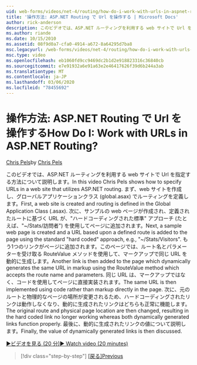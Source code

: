 ```yaml
---
uid: web-forms/videos/net-4/routing/how-do-i-work-with-urls-in-aspnet-routing
title: '操作方法: ASP.NET Routing で Url を操作する | Microsoft Docs'
author: rick-anderson
description: このビデオでは、ASP.NET ルーティングを利用する web サイトで Url を指定する方法について説明します。 まず、web サイトを作成し、そのルーティングを Gl...
ms.author: riande
ms.date: 10/15/2010
ms.assetid: 08f9d0a7-cfa0-4914-a672-8a64295d7ba8
msc.legacyurl: /web-forms/videos/net-4/routing/how-do-i-work-with-urls-in-aspnet-routing
msc.type: video
ms.openlocfilehash: eb1060fd9cc9469dc2b1d2e918823316c36840cb
ms.sourcegitcommit: e7e91932a6e91a63e2e46417626f39d6b244a3ab
ms.translationtype: MT
ms.contentlocale: ja-JP
ms.lasthandoff: 03/06/2020
ms.locfileid: "78455692"
---
```

# <a name="how-do-i-work-with-urls-in-aspnet-routing"></a><span data-ttu-id="0ec40-105">操作方法: ASP.NET Routing で Url を操作する</span><span class="sxs-lookup"><span data-stu-id="0ec40-105">How Do I: Work with URLs in ASP.NET Routing?</span></span>

<span data-ttu-id="0ec40-106">[Chris Pels](https://twitter.com/chrispels)</span><span class="sxs-lookup"><span data-stu-id="0ec40-106">by [Chris Pels](https://twitter.com/chrispels)</span></span>

<span data-ttu-id="0ec40-107">このビデオでは、ASP.NET ルーティングを利用する web サイトで Url を指定する方法について説明します。</span><span class="sxs-lookup"><span data-stu-id="0ec40-107">In this video Chris Pels shows how to specify URLs in a web site that utilizes ASP.NET routing.</span></span> <span data-ttu-id="0ec40-108">まず、web サイトを作成し、グローバルアプリケーションクラス (global.asax) でルーティングを定義します。</span><span class="sxs-lookup"><span data-stu-id="0ec40-108">First, a web site is created and routing is defined in the Global Application Class (.asax).</span></span> <span data-ttu-id="0ec40-109">次に、サンプルの web ページが作成され、定義されたルートに基づく URL が、"ハードコーディングされた標準" アプローチ (たとえば、"~/Stats/訪問者") を使用してページに追加されます。</span><span class="sxs-lookup"><span data-stu-id="0ec40-109">Next, a sample web page is created and a URL based upon a defined route is added to the page using the standard "hard coded" approach, e.g., "~/Stats/Visitors".</span></span> <span data-ttu-id="0ec40-110">もう1つのリンクがページに追加されます。このページでは、ルート名とパラメーターを受け取る RouteValue メソッドを使用して、マークアップで同じ URL を動的に生成します。</span><span class="sxs-lookup"><span data-stu-id="0ec40-110">Another link is then added to the page which dynamically generates the same URL in markup using the RouteValue method which accepts the route name and parameters.</span></span> <span data-ttu-id="0ec40-111">同じ URL は、マークアップではなく、コードを使用してページに直接実装されます。</span><span class="sxs-lookup"><span data-stu-id="0ec40-111">The same URL is then implemented using code rather than markup directly in the page.</span></span> <span data-ttu-id="0ec40-112">次に、元のルートと物理的なページの場所が変更されるため、ハードコーディングされたリンクは動作しなくなり、動的に生成されたリンクはどちらも正常に機能します。</span><span class="sxs-lookup"><span data-stu-id="0ec40-112">The original route and physical page location are then changed, resulting in the hard coded link no longer working whereas both dynamically generated links function properly.</span></span> <span data-ttu-id="0ec40-113">最後に、動的に生成されたリンクの値について説明します。</span><span class="sxs-lookup"><span data-stu-id="0ec40-113">Finally, the value of dynamically generated links is then discussed.</span></span>

[<span data-ttu-id="0ec40-114">&#9654;ビデオを見る (20 分)</span><span class="sxs-lookup"><span data-stu-id="0ec40-114">&#9654; Watch video (20 minutes)</span></span>](https://channel9.msdn.com/Blogs/ASP-NET-Site-Videos/how-do-i-work-with-urls-in-aspnet-routing)

> [!div class="step-by-step"]
> <span data-ttu-id="0ec40-115">[[戻る]](how-do-i-use-routing-with-aspnet-web-forms.md)</span><span class="sxs-lookup"><span data-stu-id="0ec40-115">[Previous](how-do-i-use-routing-with-aspnet-web-forms.md)</span></span>
